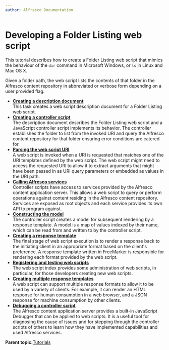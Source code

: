 ```yaml
---
author: Alfresco Documentation
---
```


# Developing a Folder Listing web script

This tutorial describes how to create a Folder Listing web script that mimics the behaviour of the `dir` command in Microsoft Windows, or `ls` in Linux and Mac OS X.

Given a folder path, the web script lists the contents of that folder in the Alfresco content repository in abbreviated or verbose form depending on a user provided flag.

-   **[Creating a description document](../tasks/ws-desc-doc-create.md)**  
This task creates a web script description document for a Folder Listing web script.
-   **[Creating a controller script](../tasks/ws-controller-create.md)**  
The description document describes the Folder Listing web script and a JavaScript controller script implements its behavior. The controller establishes the folder to list from the invoked URI and query the Alfresco content repository for that folder ensuring error conditions are catered for.
-   **[Parsing the web script URI](../tasks/ws-uri-parse.md)**  
A web script is invoked when a URI is requested that matches one of the URI templates defined by the web script. The web script might need to access the requested URI to allow it to extract arguments that might have been passed in as URI query parameters or embedded as values in the URI path.
-   **[Calling Alfresco services](../concepts/ws-call-services.md)**  
Controller scripts have access to services provided by the Alfresco content application server. This allows a web script to query or perform operations against content residing in the Alfresco content repository. Services are exposed as root objects and each service provides its own API to program against.
-   **[Constructing the model](../concepts/ws-model-construct.md)**  
The controller script creates a model for subsequent rendering by a response template. A model is a map of values indexed by their name, which can be read from and written to by the controller script.
-   **[Creating a response template](../tasks/ws-respTemp-create.md)**  
The final stage of web script execution is to render a response back to the initiating client in an appropriate format based on the client's preference. A response template written in FreeMarker is responsible for rendering each format provided by the web script.
-   **[Registering and testing web scripts](../tasks/ws-register.md)**  
The web script index provides some administration of web scripts, in particular, for those developers creating new web scripts.
-   **[Creating multiple response templates](../tasks/ws-json-add.md)**  
A web script can support multiple response formats to allow it to be used by a variety of clients. For example, it can render an HTML response for human consumption in a web browser, and a JSON response for machine consumption by other clients.
-   **[Debugging a controller script](../tasks/ws-controller-debug.md)**  
The Alfresco content application server provides a built-in JavaScript Debugger that can be applied to web scripts. It is a useful tool for diagnosing the cause of issues and for stepping through the controller scripts of others to learn how they have implemented capabilities and used Alfresco services.

**Parent topic:**[Tutorials](../tasks/ws-tutorials.md)

